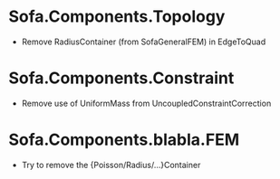 # Sofa.Components.Topology
- Remove RadiusContainer (from SofaGeneralFEM) in EdgeToQuad

# Sofa.Components.Constraint
- Remove use of UniformMass from UncoupledConstraintCorrection

# Sofa.Components.blabla.FEM
- Try to remove the {Poisson/Radius/...}Container